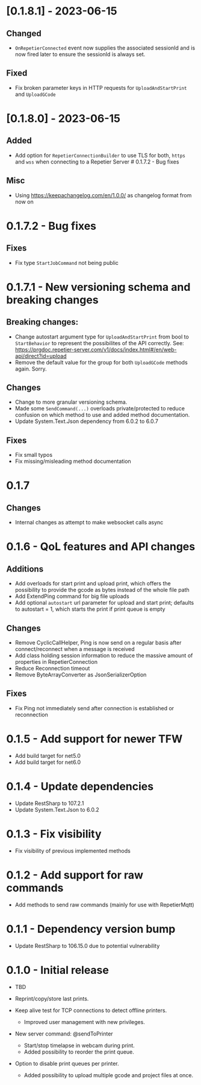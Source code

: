# [0.1.8.1] - 2023-06-15
## Changed
* `OnRepetierConnected` event now supplies the associated sessionId and is now fired later to ensure the sessionId is always set.
## Fixed
* Fix broken parameter keys in HTTP requests for `UploadAndStartPrint` and `UploadGCode`
# [0.1.8.0] - 2023-06-15
## Added
* Add option for `RepetierConnectionBuilder` to use TLS for both, `https` and `wss` when connecting to a Repetier Server # 0.1.7.2 - Bug fixes
## Misc
* Using https://keepachangelog.com/en/1.0.0/ as changelog format from now on
 # 0.1.7.2 - Bug fixes
## Fixes
  * Fix type `StartJobCommand` not being public
# 0.1.7.1 - New versioning schema and breaking changes
## Breaking changes: 
  * Change autostart argument type for `UploadAndStartPrint` from bool to `StartBehavior` to represent the possibilites of the API correctly. See: https://prgdoc.repetier-server.com/v1/docs/index.html#/en/web-api/direct?id=upload
  * Remove the default value for the group for both `UploadGCode` methods again. Sorry.
## Changes 
  * Change to more granular versioning schema.
  * Made some `SendCommand(...)` overloads private/protected to reduce confusion on which method to use and added method documentation.
  * Update System.Text.Json dependency from 6.0.2 to 6.0.7
## Fixes 
  * Fix small typos
  * Fix missing/misleading method documentation
# 0.1.7
## Changes
  * Internal changes as attempt to make websocket calls async
# 0.1.6 - QoL features and API changes
## Additions
  * Add overloads for start print and upload print, which offers the possibility to provide the gcode as bytes instead of the whole file path
  * Add ExtendPing command for big file uploads
  * Add optional `autostart` url parameter for upload and start print; defaults to autostart = 1, which starts the print if print queue is empty
## Changes
  * Remove CyclicCallHelper, Ping is now send on a regular basis after connect/reconnect when a message is received
  * Add class holding session information to reduce the massive amount of properties in RepetierConnection
  * Reduce Reconnection timeout
  * Remove ByteArrayConverter as JsonSerializerOption
## Fixes 
  * Fix Ping not immediately send after connection is established or reconnection
# 0.1.5 - Add support for newer TFW
  * Add build target for net5.0
  * Add build target for net6.0
# 0.1.4 - Update dependencies 
  * Update RestSharp to 107.2.1
  * Update System.Text.Json to 6.0.2
# 0.1.3 - Fix visibility
  * Fix visibility of previous implemented methods
# 0.1.2 - Add support for raw commands
  * Add methods to send raw commands (mainly for use with RepetierMqtt)
# 0.1.1 - Dependency version bump
  * Update RestSharp to 106.15.0 due to potential vulnerability
# 0.1.0 - Initial release
  * TBD


   * Reprint/copy/store last prints.
* Keep alive test for TCP connections to detect offline printers.
  * Improved user management with new privileges.
* New server command: @sendToPrinter
  * Start/stop timelapse in webcam during print.
  * Added possibility to reorder the print queue.
* Option to disable print queues per printer.
  * Added possibility to upload multiple gcode and project files at once.
